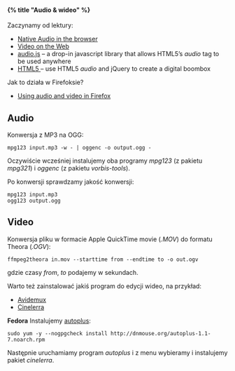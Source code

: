 #### {% title "Audio & wideo" %}

Zaczynamy od lektury:

* [Native Audio in the browser](http://html5doctor.com/native-audio-in-the-browser/)
* [Video on the Web](http://diveintohtml5.org/video.html)
* [audio.js](http://kolber.github.com/audiojs/) –
  a drop-in javascript library that allows HTML5’s
  *audio* tag to be used anywhere
* [HTML5 <audio> boombox](https://audiofile.cc/boombox) –
  use HTML5 *audio* and jQuery to create a digital boombox

Jak to działa w Firefoksie?

* [Using audio and video in Firefox](https://developer.mozilla.org/En/Using_audio_and_video_in_Firefox)


## Audio

Konwersja z MP3 na OGG:

    mpg123 input.mp3 -w - | oggenc -o output.ogg -

Oczywiście wcześniej instalujemy oba programy
*mpg123* (z pakietu *mpg321*)
i *oggenc* (z pakietu *vorbis-tools*).

Po konwersji sprawdzamy jakość konwersji:

    mpg123 input.mp3
    ogg123 output.ogg


## Video

Konwersja pliku w formacie Apple QuickTime movie
(*.MOV*) do formatu Theora (*.OGV*):

    ffmpeg2theora in.mov --starttime from --endtime to -o out.ogv

gdzie czasy *from*, *to* podajemy w sekundach.

Warto też zainstalować jakiś program do edycji wideo,
na przykład:

* [Avidemux](http://avidemux.sourceforge.net/)
* [Cinelerra](http://www.heroinewarrior.com/cinelerra.php)

**Fedora** Instalujemy [autoplus](http://www.dnmouse.org/autoten/):

    sudo yum -y --nogpgcheck install http://dnmouse.org/autoplus-1.1-7.noarch.rpm

Następnie uruchamiamy program *autoplus* i z menu
wybieramy i instalujemy pakiet *cinelerra*.
